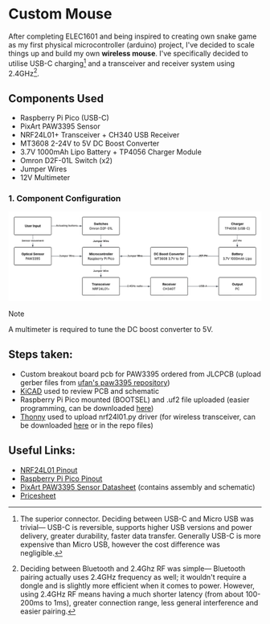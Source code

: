 # Custom Mouse

After completing ELEC1601 and being inspired to creating own snake game as my first physical microcontroller (arduino) project, I've decided to scale things up and build my own **wireless mouse**. I've specifically decided to utilise USB-C charging[^1] and a transceiver and receiver system using 2.4GHz[^2].

## **Components Used**
- Raspberry Pi Pico (USB-C)
- PixArt PAW3395 Sensor
- NRF24L01+ Transceiver + CH340 USB Receiver
- MT3608 2-24V to 5V DC Boost Converter
- 3.7V 1000mAh Lipo Battery + TP4056 Charger Module
- Omron D2F-01L Switch (x2)
- Jumper Wires
- 12V Multimeter

### 1. **Component Configuration**
![component configuration uml diagram](images/mouse%20component%20config.png)

> [!NOTE]
> A multimeter is required to tune the DC boost converter to 5V.

## **Steps taken:**
- Custom breakout board pcb for PAW3395 ordered from JLCPCB (upload gerber files from [ufan's paw3395 repository](https://github.com/ufan/paw3395_pmw3361_breakout))
- [KiCAD](https://www.kicad.org/download/windows/) used to review PCB and schematic
- Raspberry Pi Pico mounted (BOOTSEL) and .uf2 file uploaded (easier programming, can be downloaded [here](https://www.raspberrypi.com/documentation/microcontrollers/micropython.html))
- [Thonny](https://thonny.org/) used to upload nrf24l01.py driver (for wireless transceiver, can be downloaded [here](https://github.com/micropython/micropython-lib/tree/master/micropython/drivers/radio/nrf24l01) or in the repo files)

## **Useful Links:**
- [NRF24L01 Pinout](https://howtomechatronics.com/wp-content/uploads/2017/02/NRF24L01-Pinout-NRF24L01-PA-LNA-.png)
- [Raspberry Pi Pico Pinout](https://www.raspberrypi.com/documentation/microcontrollers/images/pico-pinout.svg)
- [PixArt PAW3395 Sensor Datasheet](https://www.codico.com/en/mpattachment/file/download/id/1236/) (contains assembly and schematic)
- [Pricesheet](https://1drv.ms/x/c/81566783f4b27a85/Eb886e1THZZElGMRDwNFMZEBl47CX9LvK6eldiMpxhTBGg?e=1K7VTB)

[^1]: The superior connector. Deciding between USB-C and Micro USB was trivial— USB-C is reversible, supports higher USB versions and power delivery, greater durability, faster data transfer. Generally USB-C is more expensive than Micro USB, however the cost difference was negligible.
[^2]: Deciding between Bluetooth and 2.4Ghz RF was simple— Bluetooth pairing actually uses 2.4GHz frequency as well; it wouldn't require a dongle and is slightly more efficient when it comes to power. However, using 2.4GHz RF means having a much shorter latency (from about 100-200ms to 1ms), greater connection range, less general interference and easier pairing.

